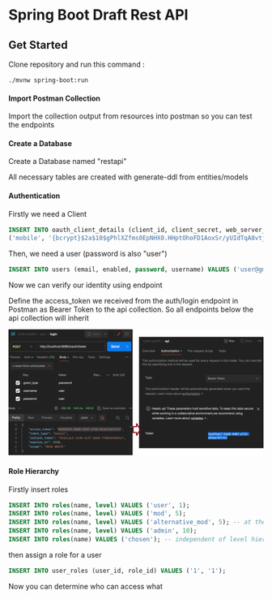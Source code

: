 # Spring Boot Draft Rest API

## Get Started
Clone repository and run this command :
```
./mvnw spring-boot:run
```

#### Import Postman Collection
Import the collection output from resources into postman so you can test the endpoints

#### Create a Database
Create a Database named "restapi"

All necessary tables are created with generate-ddl from entities/models

#### Authentication
Firstly we need a Client
```sql
INSERT INTO oauth_client_details (client_id, client_secret, web_server_redirect_uri, scope, access_token_validity, refresh_token_validity, resource_ids, authorized_grant_types, authorities, additional_information, autoapprove) VALUES
('mobile', '{bcrypt}$2a$10$gPhlXZfms0EpNHX0.HHptOhoFD1AoxSr/yUIdTqA8vtjeP4zi0DDu', 'http://localhost:8080/code', 'READ,WRITE', 3600, 10000, 'microservice', 'authorization_code,password,refresh_token,implicit', NULL, '{}', NULL);

```

Then, we need a user (password is also "user")
```sql
INSERT INTO users (email, enabled, password, username) VALUES ('user@gmail.com', '1', '{bcrypt}$2a$12$udISUXbLy9ng5wuFsrCMPeQIYzaKtAEXNJqzeprSuaty86N4m6emW', 'user');
```

Now we can verify our identity using endpoint

Define the access_token we received from the auth/login endpoint in Postman as Bearer Token to the api collection. So all endpoints below the api collection will inherit

![access_token](docs/assets/access_token.png)

#### Role Hierarchy

Firstly insert roles
```sql
INSERT INTO roles(name, level) VALUES ('user', 1);
INSERT INTO roles(name, level) VALUES ('mod', 5);
INSERT INTO roles(name, level) VALUES ('alternative_mod', 5); -- at the same level, for different authorization from mod
INSERT INTO roles(name, level) VALUES ('admin', 10);
INSERT INTO roles(name) VALUES ('chosen'); -- independent of level hierarchy
```
then assign a role for a user
```sql
INSERT INTO user_roles (user_id, role_id) VALUES ('1', '1');
```

Now you can determine who can access what